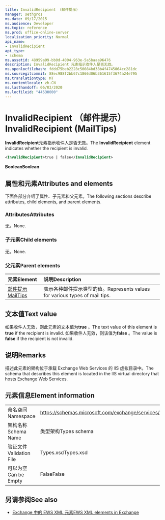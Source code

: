 ```yaml
---
title: InvalidRecipient （邮件提示）
manager: sethgros
ms.date: 09/17/2015
ms.audience: Developer
ms.topic: reference
ms.prod: office-online-server
localization_priority: Normal
api_name:
- InvalidRecipient
api_type:
- schema
ms.assetid: 48959a99-bb0d-4004-963e-5a5baaa96476
description: InvalidRecipient 元素指示收件人是否无效。
ms.openlocfilehash: fddd75beb2228c50084bd38b4f4745064cc281dc
ms.sourcegitcommit: 88ec988f2bb67c1866d06b361615f3674a24e795
ms.translationtype: MT
ms.contentlocale: zh-CN
ms.lasthandoff: 06/03/2020
ms.locfileid: "44530000"
---
```

# <a name="invalidrecipient-mailtips"></a><span data-ttu-id="b0da5-103">InvalidRecipient （邮件提示）</span><span class="sxs-lookup"><span data-stu-id="b0da5-103">InvalidRecipient (MailTips)</span></span>

<span data-ttu-id="b0da5-104">**InvalidRecipient**元素指示收件人是否无效。</span><span class="sxs-lookup"><span data-stu-id="b0da5-104">The **InvalidRecipient** element indicates whether the recipient is invalid.</span></span> 
  
```XML
<InvalidRecipient>true | false</InvalidRecipient>
```

 <span data-ttu-id="b0da5-105">**Boolean**</span><span class="sxs-lookup"><span data-stu-id="b0da5-105">**Boolean**</span></span>
## <a name="attributes-and-elements"></a><span data-ttu-id="b0da5-106">属性和元素</span><span class="sxs-lookup"><span data-stu-id="b0da5-106">Attributes and elements</span></span>

<span data-ttu-id="b0da5-107">下面各部分介绍了属性、子元素和父元素。</span><span class="sxs-lookup"><span data-stu-id="b0da5-107">The following sections describe attributes, child elements, and parent elements.</span></span>
  
### <a name="attributes"></a><span data-ttu-id="b0da5-108">Attributes</span><span class="sxs-lookup"><span data-stu-id="b0da5-108">Attributes</span></span>

<span data-ttu-id="b0da5-109">无。</span><span class="sxs-lookup"><span data-stu-id="b0da5-109">None.</span></span>
  
### <a name="child-elements"></a><span data-ttu-id="b0da5-110">子元素</span><span class="sxs-lookup"><span data-stu-id="b0da5-110">Child elements</span></span>

<span data-ttu-id="b0da5-111">无。</span><span class="sxs-lookup"><span data-stu-id="b0da5-111">None.</span></span>
  
### <a name="parent-elements"></a><span data-ttu-id="b0da5-112">父元素</span><span class="sxs-lookup"><span data-stu-id="b0da5-112">Parent elements</span></span>

|<span data-ttu-id="b0da5-113">**元素**</span><span class="sxs-lookup"><span data-stu-id="b0da5-113">**Element**</span></span>|<span data-ttu-id="b0da5-114">**说明**</span><span class="sxs-lookup"><span data-stu-id="b0da5-114">**Description**</span></span>|
|:-----|:-----|
|[<span data-ttu-id="b0da5-115">邮件提示</span><span class="sxs-lookup"><span data-stu-id="b0da5-115">MailTips</span></span>](mailtips.md) <br/> |<span data-ttu-id="b0da5-116">表示各种邮件提示类型的值。</span><span class="sxs-lookup"><span data-stu-id="b0da5-116">Represents values for various types of mail tips.</span></span>  <br/> |
   
## <a name="text-value"></a><span data-ttu-id="b0da5-117">文本值</span><span class="sxs-lookup"><span data-stu-id="b0da5-117">Text value</span></span>

<span data-ttu-id="b0da5-118">如果收件人无效，则此元素的文本值为**true** 。</span><span class="sxs-lookup"><span data-stu-id="b0da5-118">The text value of this element is **true** if the recipient is invalid.</span></span> <span data-ttu-id="b0da5-119">如果收件人无效，则该值为**false** 。</span><span class="sxs-lookup"><span data-stu-id="b0da5-119">The value is **false** if the recipient is not invalid.</span></span> 
  
## <a name="remarks"></a><span data-ttu-id="b0da5-120">说明</span><span class="sxs-lookup"><span data-stu-id="b0da5-120">Remarks</span></span>

<span data-ttu-id="b0da5-121">描述此元素的架构位于承载 Exchange Web Services 的 IIS 虚拟目录中。</span><span class="sxs-lookup"><span data-stu-id="b0da5-121">The schema that describes this element is located in the IIS virtual directory that hosts Exchange Web Services.</span></span>
  
## <a name="element-information"></a><span data-ttu-id="b0da5-122">元素信息</span><span class="sxs-lookup"><span data-stu-id="b0da5-122">Element information</span></span>

|||
|:-----|:-----|
|<span data-ttu-id="b0da5-123">命名空间</span><span class="sxs-lookup"><span data-stu-id="b0da5-123">Namespace</span></span>  <br/> |https://schemas.microsoft.com/exchange/services/2006/types  <br/> |
|<span data-ttu-id="b0da5-124">架构名称</span><span class="sxs-lookup"><span data-stu-id="b0da5-124">Schema Name</span></span>  <br/> |<span data-ttu-id="b0da5-125">类型架构</span><span class="sxs-lookup"><span data-stu-id="b0da5-125">Types schema</span></span>  <br/> |
|<span data-ttu-id="b0da5-126">验证文件</span><span class="sxs-lookup"><span data-stu-id="b0da5-126">Validation File</span></span>  <br/> |<span data-ttu-id="b0da5-127">Types.xsd</span><span class="sxs-lookup"><span data-stu-id="b0da5-127">Types.xsd</span></span>  <br/> |
|<span data-ttu-id="b0da5-128">可以为空</span><span class="sxs-lookup"><span data-stu-id="b0da5-128">Can be Empty</span></span>  <br/> |<span data-ttu-id="b0da5-129">False</span><span class="sxs-lookup"><span data-stu-id="b0da5-129">False</span></span>  <br/> |
   
## <a name="see-also"></a><span data-ttu-id="b0da5-130">另请参阅</span><span class="sxs-lookup"><span data-stu-id="b0da5-130">See also</span></span>



- [<span data-ttu-id="b0da5-131">Exchange 中的 EWS XML 元素</span><span class="sxs-lookup"><span data-stu-id="b0da5-131">EWS XML elements in Exchange</span></span>](ews-xml-elements-in-exchange.md)

